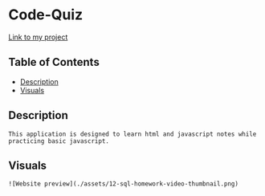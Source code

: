 # Code-Quiz

[Link to my project](https://m5justin.github.io/Code-Quiz/)

## Table of Contents
- [Description](#description)
- [Visuals](#visuals)

## Description
    This application is designed to learn html and javascript notes while practicing basic javascript.

## Visuals
    ![Website preview](./assets/12-sql-homework-video-thumbnail.png)

